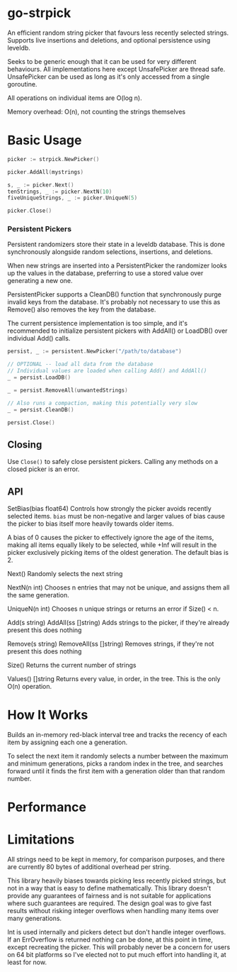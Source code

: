 go-strpick
=========

An efficient random string picker that favours less recently selected strings. Supports live insertions and deletions, and optional persistence using leveldb.

Seeks to be generic enough that it can be used for very different behaviours. All implementations here except UnsafePicker are thread safe. UnsafePicker can be used as long as it's only accessed from a single goroutine.


All operations on individual items are O(log n).

Memory overhead: O(n), not counting the strings themselves

# Basic Usage

```go
picker := strpick.NewPicker()

picker.AddAll(mystrings)

s, _ := picker.Next()
tenStrings, _ := picker.NextN(10)
fiveUniqueStrings, _ := picker.UniqueN(5)

picker.Close()
```

<!-- to change the weighting of the randomizer to control how heavily it favours older selections. Must output an integer in [0, range]. range may be 0 -->
<!-- Higher values means selecting older items, returning range will mean one of the oldest items is always selected. -->
<!--  -->
<!-- by default it's range - math.Round(range * rand()**2) -->
<!--  -->
<!--  -->
<!--  -->
<!-- SetNextGenerationFunc(func(chosen string, oldestGeneration int, youngestGeneration int): int) -->
<!-- Changes the method by which new generations are assigned. -->
<!--  -->
<!-- By default it's youngestGeneration + 1. Note that youngestGeneration >= oldestGeneration -->
<!--  -->
<!--  -->
<!--  -->
<!-- SetDefaultGenerationFunc(func(newEntry string, minGen int, maxGen int): int) -->
<!-- Changes the strategy for assigning generations to newly inserted items. The PersistentPicker will favour stored values over calling this. -->
<!--  -->
<!-- By default it returns oldestGeneration. Note that youngestGeneration >= oldestGeneration -->
<!-- By default it's always 0. -->
<!--  -->
<!-- Note that youngest is always greater than or equal to oldest. -->


### Persistent Pickers

Persistent randomizers store their state in a leveldb database. This is done synchronously alongside random selections, insertions, and deletions.

When new strings are inserted into a PersistentPicker the randomizer looks up the values in the database, preferring to use a stored value over generating a new one.

PersistentPicker supports a CleanDB() function that synchronously purge invalid keys from the database. It's probably not necessary to use this as Remove() also removes the key from the database.

The current persistence implementation is too simple, and it's recommended to initialize persistent pickers with AddAll() or LoadDB() over individual Add() calls.

<!-- TODO AsyncPersistentPicker -->

```go
persist, _ := persistent.NewPicker("/path/to/database")

// OPTIONAL -- load all data from the database
// Individual values are loaded when calling Add() and AddAll()
_ = persist.LoadDB()

_ = persist.RemoveAll(unwantedStrings)

// Also runs a compaction, making this potentially very slow
_ = persist.CleanDB()

persist.Close()
```

## Closing

Use `Close()` to safely close persistent pickers. Calling any methods on a closed picker is an error.

## API

SetBias(bias float64)
Controls how strongly the picker avoids recently selected items. `bias` must be non-negative and larger values of bias cause the picker to bias itself more heavily towards older items.

A bias of 0 causes the picker to effectively ignore the age of the items, making all items equally likely to be selected, while +Inf will result in the picker exclusively picking items of the oldest generation. The default bias is 2.

<!-- SetRandomFunc(func(range int): int) -->

Next()
Randomly selects the next string

NextN(n int)
Chooses n entries that may not be unique, and assigns them all the same generation. 

UniqueN(n int)
Chooses n unique strings or returns an error if Size() < n.

Add(s string)
AddAll(ss []string)
Adds strings to the picker, if they're already present this does nothing

Remove(s string)
RemoveAll(ss []string)
Removes strings, if they're not present this does nothing

Size()
Returns the current number of strings

Values() []string
Returns every value, in order, in the tree. This is the only O(n) operation.

<!-- TODO Link to docs -->

# How It Works

Builds an in-memory red-black interval tree and tracks the recency of each item by assigning each one a generation.

To select the next item it randomly selects a number between the maximum and minimum generations, picks a random index in the tree, and searches forward until it finds the first item with a generation older than that random number.


# Performance

# Limitations

All strings need to be kept in memory, for comparison purposes, and there are currently 80 bytes of additional overhead per string.

This library heavily biases towards picking less recently picked strings, but not in a way that is easy to define mathematically. This library doesn't provide any guarantees of fairness and is not suitable for applications where such guarantees are required. The design goal was to give fast results without risking integer overflows when handling many items over many generations.

Int is used internally and pickers detect but don't handle integer overflows. If an ErrOverflow is returned nothing can be done, at this point in time, except recreating the picker. This will probably never be a concern for users on 64 bit platforms so I've elected not to put much effort into handling it, at least for now.

